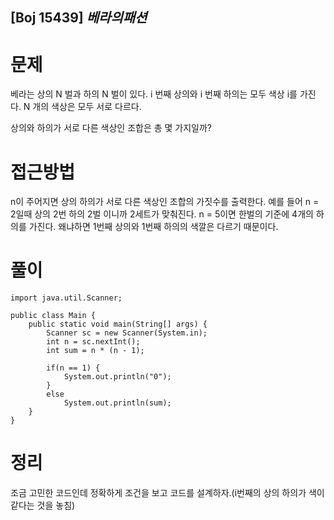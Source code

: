 ## [Boj 15439] $베라의 패션$

# 문제

베라는 상의 N 벌과 하의 N 벌이 있다. i 번째 상의와 i 번째 하의는 모두 색상 i를 가진다. N 개의 색상은 모두 서로 다르다.

상의와 하의가 서로 다른 색상인 조합은 총 몇 가지일까?

# 접근방법

n이 주어지면 상의 하의가 서로 다른 색상인 조합의 가짓수를 출력한다.
예를 들어 n = 2일때
상의 2번 하의 2벌 이니까 2세트가 맞춰진다.
n = 5이면 한벌의 기준에 4개의 하의를 가진다. 왜냐하면 1번째 상의와 1번째 하의의 색깔은 다르기 때문이다.


# 풀이

```
import java.util.Scanner;

public class Main {
    public static void main(String[] args) {
        Scanner sc = new Scanner(System.in);
        int n = sc.nextInt();
        int sum = n * (n - 1);

        if(n == 1) {
            System.out.println("0");
        }
        else
            System.out.println(sum);
    }
}
```

# 정리

조금 고민한 코드인데 정확하게 조건을 보고 코드를 설계하자.(i번째의 상의 하의가 색이 같다는 것을 놓침)

